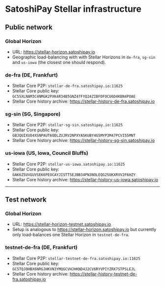 # SatoshiPay Stellar infrastructure

## Public network

### Global Horizon

* URL: https://stellar-horizon.satoshipay.io
* Geographic load-balancing with with Stellar Horizons in `de-fra`, `sg-sin` and `us-iowa` (the closest one should respond).

### de-fra (DE, Frankfurt)

* Stellar Core P2P: `stellar-de-fra.satoshipay.io:11625`
* Stellar Core public key: `GC5SXLNAM3C4NMGK2PXK4R34B5GNZ47FYQ24ZIBFDFOCU6D4KBN4POAE`
* Stellar Core history archive: https://stellar-history-de-fra.satoshipay.io

### sg-sin (SG, Singapore)

* Stellar Core P2P: `stellar-sg-sin.satoshipay.io:11625`
* Stellar Core public key: `GBJQUIXUO4XSNPAUT6ODLZUJRV2NPXYASKUBY4G5MYP3M47PCVI55MNT`
* Stellar Core history archive: https://stellar-history-sg-sin.satoshipay.io

### us-iowa (US, Iowa, Council Bluffs)

* Stellar Core P2P: `stellar-us-iowa.satoshipay.io:11625`
* Stellar Core public key: `GAK6Z5UVGUVSEK6PEOCAYJISTT5EJBB34PN3NOLEQG2SUKXRVV2F6HZY`
* Stellar Core history archive: https://stellar-history-us-iowa.satoshipay.io

---

## Test network

### Global Horizon

* URL: https://stellar-horizon-testnet.satoshipay.io
* Setup is analogous to https://stellar-horizon.satoshipay.io but currently only load-balances one Stellar Horizon in `testnet-de-fra`.

### testnet-de-fra (DE, Frankfurt)

* Stellar Core P2P: `stellar-testnet-de-fra.satoshipay.io:11625`
* Stellar Core public key: `GC5TQJOHBX6NRGJHKVN3YMQGCVHJHKND4J2CV6RYVPIYZRX7STPSLEJL`
* Stellar Core history archive: https://stellar-history-testnet-de-fra.satoshipay.io
